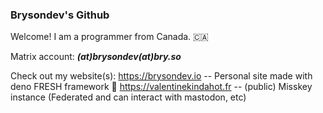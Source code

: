 ### Brysondev's Github

Welcome! I am a programmer from Canada. 🇨🇦

Matrix account: ***(at)brysondev(at)bry.so***

Check out my website(s): 
https://brysondev.io -- Personal site made with deno FRESH framework 🍋
https://valentinekindahot.fr -- (public) Misskey instance (Federated and can interact with mastodon, etc)
